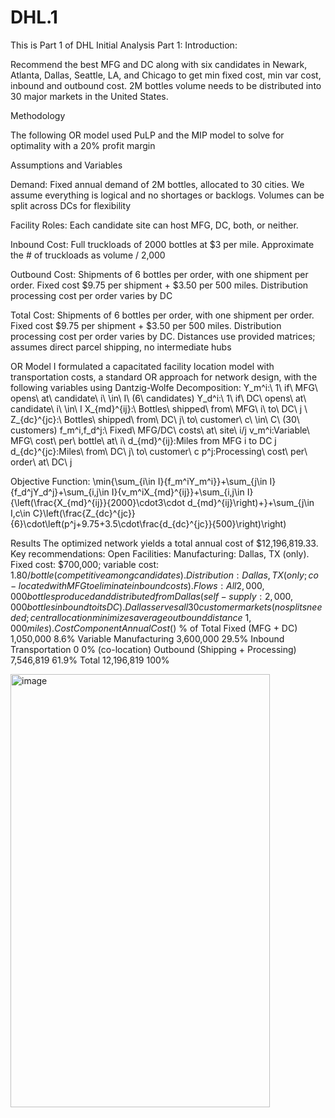 # DHL.1
This is Part 1 of DHL Initial Analysis
Part 1:
Introduction:

Recommend the best MFG and DC along with six candidates in Newark, Atlanta, Dallas, Seattle, LA, and Chicago to get min fixed cost, min var cost, inbound and outbound cost. 2M bottles volume needs to be distributed into 30 major markets in the United States. 

Methodology

The following OR model used PuLP and the MIP model to solve for optimality with a 20% profit margin

Assumptions and Variables

Demand: Fixed annual demand of 2M bottles, allocated to 30 cities. We assume everything is logical and no shortages or backlogs. Volumes can be split across DCs for flexibility

Facility Roles: Each candidate site can host MFG, DC, both, or neither.

Inbound Cost: Full truckloads of 2000 bottles at $3 per mile. Approximate the # of truckloads as volume / 2,000

Outbound Cost: Shipments of 6 bottles per order, with one shipment per order. Fixed cost $9.75 per shipment + $3.50 per 500 miles. Distribution processing cost per order varies by DC

Total Cost: Shipments of 6 bottles per order, with one shipment per order. Fixed cost $9.75 per shipment + $3.50 per 500 miles. Distribution processing cost per order varies by DC. Distances use provided matrices; assumes direct parcel shipping, no intermediate hubs





OR Model
I formulated a capacitated facility location model with transportation costs, a standard OR approach for network design, with the following variables using Dantzig-Wolfe Decomposition:
Y_m^i:\ 1\ if\ MFG\ opens\ at\ candidate\ i\ \in\ I\ (6\ candidates)
Y_d^i:\ 1\ if\ DC\ opens\ at\ candidate\ i\ \in\ I
X_{md}^{ij}:\ Bottles\ shipped\ from\ MFG\ i\ to\ DC\ j
\ Z_{dc}^{jc}:\ Bottles\ shipped\ from\ DC\ j\ to\ customer\ c\ \in\ C\ (30\ customers)
f_m^i,f_d^j:\ Fixed\ MFG/DC\ costs\ at\ site\ i/j
v_m^i:Variable\ MFG\ cost\ per\ bottle\ at\ i\ 
d_{md}^{ij}:Miles from MFG i to DC j
d_{dc}^{jc}:Miles\ from\ DC\ j\ to\ customer\ c
p^j:Processing\ cost\ per\ order\ at\ DC\ j

Objective Function:
\min{\sum_{i\in I}{f_m^iY_m^i}}+\sum_{j\in I}{f_d^jY_d^j}+\sum_{i,j\in I}{v_m^iX_{md}^{ij}}+\sum_{i,j\in I}{\left(\frac{X_{md}^{ij}}{2000}\cdot3\cdot d_{md}^{ij}\right)+}+\sum_{j\in I,c\in C}\left(\frac{Z_{dc}^{jc}}{6}\cdot\left(p^j+9.75+3.5\cdot\frac{d_{dc}^{jc}}{500}\right)\right)




Results
The optimized network yields a total annual cost of $12,196,819.33. Key recommendations:
	Open Facilities: 
	Manufacturing: Dallas, TX (only). Fixed cost: $700,000; variable cost: $1.80/bottle (competitive among candidates).
	Distribution: Dallas, TX (only; co-located with MFG to eliminate inbound costs).
	Flows: 
	All 2,000,000 bottles produced and distributed from Dallas (self-supply: 2,000,000 bottles inbound to its DC).
	Dallas serves all 30 customer markets (no splits needed; central location minimizes average outbound distance ~1,000 miles).
Cost Component	Annual Cost ($)	% of Total
Fixed (MFG + DC)	1,050,000	8.6%
Variable Manufacturing	3,600,000	29.5%
Inbound Transportation	0	0% (co-location)
Outbound (Shipping + Processing)	7,546,819	61.9%
Total	12,196,819	100%

<img width="415" height="693" alt="image" src="https://github.com/user-attachments/assets/623ed6f9-5646-446f-978f-24a36662b244" />
